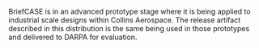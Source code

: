 BriefCASE is in an advanced prototype stage where it is being applied to industrial scale designs within Collins Aerospace. The release artifact described in this distribution is the same being used in those prototypes and delivered to DARPA for evaluation. 